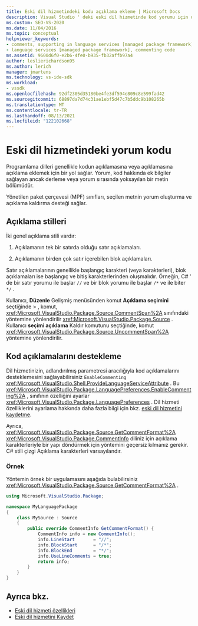 ```yaml
---
title: Eski dil hizmetindeki kodu açıklama ekleme | Microsoft Docs
description: Visual Studio ' deki eski dil hizmetinde kod yorumu için destek sağlayan yönetilen paket çerçevesi (MPF) sınıfları hakkında bilgi edinin.
ms.custom: SEO-VS-2020
ms.date: 11/04/2016
ms.topic: conceptual
helpviewer_keywords:
- comments, supporting in language services [managed package framework]
- language services [managed package framework], commenting code
ms.assetid: 9600d6f0-e2b6-4fe0-b935-fb32affb97a4
author: leslierichardson95
ms.author: lerich
manager: jmartens
ms.technology: vs-ide-sdk
ms.workload:
- vssdk
ms.openlocfilehash: 92df2305d35180be4fe3df594e809c8e599fad42
ms.sourcegitcommit: 68897da7d74c31ae1ebf5d47c7b5ddc9b108265b
ms.translationtype: MT
ms.contentlocale: tr-TR
ms.lasthandoff: 08/13/2021
ms.locfileid: "122102668"
---
```

# <a name="comment-code-in-a-legacy-language-service"></a>Eski dil hizmetindeki yorum kodu
Programlama dilleri genellikle kodun açıklamasına veya açıklamasına açıklama eklemek için bir yol sağlar. Yorum, kod hakkında ek bilgiler sağlayan ancak derleme veya yorum sırasında yoksayılan bir metin bölümüdür.

 Yönetilen paket çerçevesi (MPF) sınıfları, seçilen metnin yorum oluşturma ve açıklama kaldırma desteği sağlar.

## <a name="comment-styles"></a>Açıklama stilleri
İki genel açıklama stili vardır:

1. Açıklamanın tek bir satırda olduğu satır açıklamaları.

2. Açıklamanın birden çok satır içerebilen blok açıklamaları.

Satır açıklamalarının genellikle başlangıç karakteri (veya karakterleri), blok açıklamaları ise başlangıç ve bitiş karakterlerinden oluşmalıdır. Örneğin, C# ' de bir satır yorumu ile başlar `//` ve bir blok yorumu ile başlar `/*` ve ile biter `*/` .

Kullanıcı, **Düzenle** Gelişmiş menüsünden komut **Açıklama seçimini** seçtiğinde  >   , komut, <xref:Microsoft.VisualStudio.Package.Source.CommentSpan%2A> sınıfındaki yöntemine yönlendirilir <xref:Microsoft.VisualStudio.Package.Source> . Kullanıcı **seçimi açıklama** Kaldır komutunu seçtiğinde, komut <xref:Microsoft.VisualStudio.Package.Source.UncommentSpan%2A> yöntemine yönlendirilir.

## <a name="support-code-comments"></a>Kod açıklamalarını destekleme
 Dil hizmetinizin, adlandırılmış parametresi aracılığıyla kod açıklamalarını desteklemesini sağlayabilirsiniz `EnableCommenting` <xref:Microsoft.VisualStudio.Shell.ProvideLanguageServiceAttribute> . Bu <xref:Microsoft.VisualStudio.Package.LanguagePreferences.EnableCommenting%2A> , sınıfının özelliğini ayarlar <xref:Microsoft.VisualStudio.Package.LanguagePreferences> . Dil hizmeti özelliklerini ayarlama hakkında daha fazla bilgi için bkz. [eski dil hizmetini kaydetme](../../extensibility/internals/registering-a-legacy-language-service1.md).

 Ayrıca, <xref:Microsoft.VisualStudio.Package.Source.GetCommentFormat%2A> <xref:Microsoft.VisualStudio.Package.CommentInfo> diliniz için açıklama karakterleriyle bir yapı döndürmek için yöntemini geçersiz kılmanız gerekir. C# stili çizgi Açıklama karakterleri varsayılandır.

### <a name="example"></a>Örnek
 Yöntemin örnek bir uygulamasını aşağıda bulabilirsiniz <xref:Microsoft.VisualStudio.Package.Source.GetCommentFormat%2A> .

```csharp
using Microsoft.VisualStudio.Package;

namespace MyLanguagePackage
{
    class MySource : Source
    {
        public override CommentInfo GetCommentFormat() {
            CommentInfo info = new CommentInfo();
            info.LineStart       = "//";
            info.BlockStart      = "/*";
            info.BlockEnd        = "*/";
            info.UseLineComments = true;
            return info;
        }
    }
}
```

## <a name="see-also"></a>Ayrıca bkz.
- [Eski dil hizmeti özellikleri](../../extensibility/internals/legacy-language-service-features1.md)
- [Eski dil hizmetini Kaydet](../../extensibility/internals/registering-a-legacy-language-service1.md)
